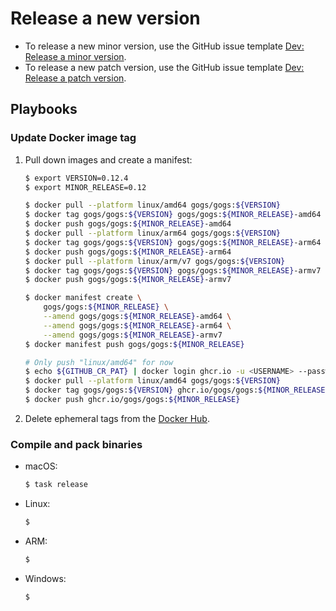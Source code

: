 # Release a new version

- To release a new minor version, use the GitHub issue template [Dev: Release a minor version](https://github.com/gogs/gogs/issues/new?title=Release+<MAJOR>.<MINOR>.0&labels=%F0%9F%93%B8%20release&template=dev_release_minor_version.md).
- To release a new patch version, use the GitHub issue template [Dev: Release a patch version](https://github.com/gogs/gogs/issues/new?title=Release+<MAJOR>.<MINOR>.<PATCH>&labels=%F0%9F%93%B8%20release&template=dev_release_patch_version.md).

## Playbooks

### Update Docker image tag

1. Pull down images and create a manifest:
    ```sh
    $ export VERSION=0.12.4
    $ export MINOR_RELEASE=0.12

    $ docker pull --platform linux/amd64 gogs/gogs:${VERSION}
    $ docker tag gogs/gogs:${VERSION} gogs/gogs:${MINOR_RELEASE}-amd64
    $ docker push gogs/gogs:${MINOR_RELEASE}-amd64
    $ docker pull --platform linux/arm64 gogs/gogs:${VERSION}
    $ docker tag gogs/gogs:${VERSION} gogs/gogs:${MINOR_RELEASE}-arm64
    $ docker push gogs/gogs:${MINOR_RELEASE}-arm64
    $ docker pull --platform linux/arm/v7 gogs/gogs:${VERSION}
    $ docker tag gogs/gogs:${VERSION} gogs/gogs:${MINOR_RELEASE}-armv7
    $ docker push gogs/gogs:${MINOR_RELEASE}-armv7

    $ docker manifest create \
    	gogs/gogs:${MINOR_RELEASE} \
    	--amend gogs/gogs:${MINOR_RELEASE}-amd64 \
    	--amend gogs/gogs:${MINOR_RELEASE}-arm64 \
    	--amend gogs/gogs:${MINOR_RELEASE}-armv7
    $ docker manifest push gogs/gogs:${MINOR_RELEASE}

    # Only push "linux/amd64" for now
    $ echo ${GITHUB_CR_PAT} | docker login ghcr.io -u <USERNAME> --password-stdin
    $ docker pull --platform linux/amd64 gogs/gogs:${VERSION}
    $ docker tag gogs/gogs:${VERSION} ghcr.io/gogs/gogs:${MINOR_RELEASE}
    $ docker push ghcr.io/gogs/gogs:${MINOR_RELEASE}
    ```
2. Delete ephemeral tags from the [Docker Hub](https://hub.docker.com/repository/docker/gogs/gogs/tags).

### Compile and pack binaries

- macOS:
	```sh
	$ task release
	```
- Linux:
	```sh
	$
	```
- ARM:
	```sh
	$
	```
- Windows:
	```sh
	$
	```
